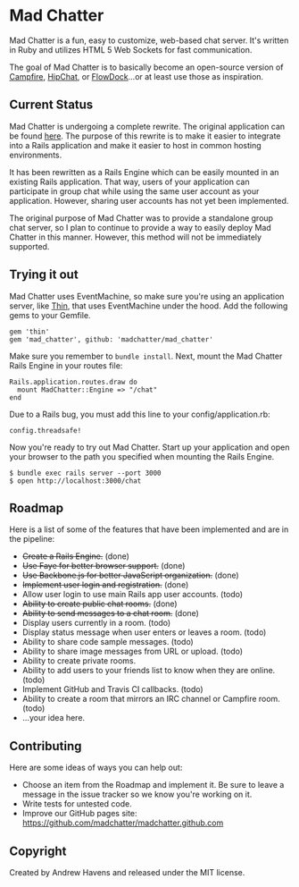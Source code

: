 # Mad Chatter

Mad Chatter is a fun, easy to customize, web-based chat server. It's written in Ruby and utilizes HTML 5 Web Sockets for fast communication.

The goal of Mad Chatter is to basically become an open-source version of [Campfire](http://campfirenow.com/), [HipChat](https://www.hipchat.com), or [FlowDock](https://www.flowdock.com)...or at least use those as inspiration.


## Current Status

Mad Chatter is undergoing a complete rewrite. The original application can be found [here](https://github.com/andrewhavens/mad_chatter). The purpose of this rewrite is to make it easier to integrate into a Rails application and make it easier to host in common hosting environments.

It has been rewritten as a Rails Engine which can be easily mounted in an existing Rails application. That way, users of your application can participate in group chat while using the same user account as your application. However, sharing user accounts has not yet been implemented.

The original purpose of Mad Chatter was to provide a standalone group chat server, so I plan to continue to provide a way to easily deploy Mad Chatter in this manner. However, this method will not be immediately supported.


## Trying it out

Mad Chatter uses EventMachine, so make sure you're using an application server, like [Thin](http://code.macournoyer.com/thin/), that uses EventMachine under the hood. Add the following gems to your Gemfile.

    gem 'thin'
    gem 'mad_chatter', github: 'madchatter/mad_chatter'

Make sure you remember to `bundle install`. Next, mount the Mad Chatter Rails Engine in your routes file:

    Rails.application.routes.draw do
      mount MadChatter::Engine => "/chat"
    end

Due to a Rails bug, you must add this line to your config/application.rb:

    config.threadsafe!

Now you're ready to try out Mad Chatter. Start up your application and open your browser to the path you specified when mounting the Rails Engine.

    $ bundle exec rails server --port 3000
    $ open http://localhost:3000/chat


## Roadmap

Here is a list of some of the features that have been implemented and are in the pipeline:

* ~~Create a Rails Engine.~~ (done)
* ~~Use Faye for better browser support.~~ (done)
* ~~Use Backbone.js for better JavaScript organization.~~ (done)
* ~~Implement user login and registration.~~ (done)
* Allow user login to use main Rails app user accounts. (todo)
* ~~Ability to create public chat rooms.~~ (done)
* ~~Ability to send messages to a chat room.~~ (done)
* Display users currently in a room. (todo)
* Display status message when user enters or leaves a room. (todo)
* Ability to share code sample messages. (todo)
* Ability to share image messages from URL or upload. (todo)
* Ability to create private rooms.
* Ability to add users to your friends list to know when they are online. (todo)
* Implement GitHub and Travis CI callbacks. (todo)
* Ability to create a room that mirrors an IRC channel or Campfire room. (todo)
* ...your idea here.

<!--
## Getting Started

Since Mad Chatter is written in Ruby, you'll need to install Ruby in order to continue. We have a wiki page to help you with that:

[How to install Ruby and RubyGems](https://github.com/andrewhavens/mad_chatter/wiki/How-to-install-Ruby-and-RubyGems)

Once you have RubyGems installed, you can install the Mad Chatter gem:

    gem install mad_chatter

Then generate the directory where your chat application will live:

    mad_chatter new mychatroom

This command will generate the following structure:

    mychatroom/
        config.yml      # for general configuration
        extensions/     # for writing your own extensions
        web/            # all of the html, css, and javascript live here

To start your chat server, navigate to the directory that was just created and run...

    mad_chatter preview

This will start up the Mad Chatter chat server as well as a simple web server for you to preview/demo your new chat room. Now you can check it out by opening http://localhost:3000 in your browser. You should see something like this:

![Mad Chatter screenshot](https://raw.github.com/andrewhavens/mad_chatter/master/screenshot.png)

When you're ready to have other people start using your new chat server (friends, family, co-workers, etc) you'll need to set up a web server so other people can access it. Set up your web server to serve the `web` directory that we created above. Now you're ready to start Mad Chatter and leave it running in the background. Here are a few useful commands for that:

    mad_chatter start
    mad_chatter stop
    mad_chatter restart

## Chat Actions

Mad Chatter can do some special things depending on the chat messages you send. Every chat message is parsed to see if it is a normal chat message, or if it's a special action. These actions are much like IRC commands. For example, if I wanted to change my name from Andrew to Andy I could chat this message:

    /nick andy

Mad Chatter will interpret this message as an action and change the user name to andy.

If I wanted to embed a YouTube video for all the members of the chatroom to enjoy, I could type:

    /youtube http://youtu.be/n1NVfDlU6yQ

Or if I wanted to shake everyone's chat window:

    /earthquake

You can even create your own actions!


## Customizing

The goal of Mad Chatter is to make it easy to create, host, and customize your own chat server. Let's take a look at the different ways you can customize your new chat server.

All of the HTML, CSS, and Javascript is available for you to customize in the `web` directory.

In the `config.yml` file you can see a few things you can customize.

The `extensions` directory contains all of your extensions. If you wanted to create a custom action, this is where you would put it. You will find a few examples in that directory.


## Mac, Windows, and Linux Wrappers

Once you've got your chat server running and being used by other people, you might be interested in using and distributing an installable application so your users have the convenience of clicking on an icon, receiving growl notifications, etc. Here's a list of the currently available "wrapper" applications:

 * [Mad Chatter for Mac](https://github.com/andrewhavens/mad_chatter_for_mac)


## Getting Help / Providing Feedback

If you need help or have feedback, feel free to submit bug reports and feature requests to our [GitHub Issues page](https://github.com/madchatter/mad_chatter/issues), or post to the [Google Group](https://groups.google.com/group/mad-chatter).

You can also vote on upcoming features: https://madchatter.uservoice.com
-->


## Contributing

Here are some ideas of ways you can help out:

* Choose an item from the Roadmap and implement it. Be sure to leave a message in the issue tracker so we know you're working on it.
* Write tests for untested code.
* Improve our GitHub pages site: https://github.com/madchatter/madchatter.github.com

<!--
Please fork and send pull requests! Or submit issues if you have suggestions on how to improve Mad Chatter.
[![Build Status](https://secure.travis-ci.org/andrewhavens/mad_chatter.png)](http://travis-ci.org/andrewhavens/mad_chatter)
-->


## Copyright

Created by Andrew Havens and released under the MIT license.
